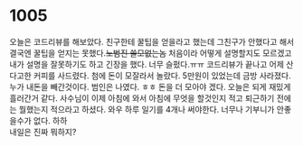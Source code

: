 # 1005
오늘은 코드리뷰를 해보았다. 친구한테 꿀팁을 얻을라고 했는데 그친구가 안했다고 해서 결국엔 꿀팁을 얻지는 못했다.~~노범진 쓸모없는놈~~
처음이라 어떻게 설명할지도 모르겠고 내가 설명을 잘못하기도 하고 긴장을 했다.
너무 슬펐다.ㅠㅠ 코드리뷰가 끝나고 어제 산다고한 커피를 사드렸다. 첨에 돈이 모잘라서 놀랐다.
5만원이 있었는데 금방 사라졌다. 누가 내돈을 빼간것이다. 범인은 나였다. ㅎㅎ 돈을 더 모아야 겠다.
오늘은 되게 재밌게 흘러간거 같다.
사수님이 이제 아침에 와서 아침에 무엇을 할것인지 적고 퇴근하기 전에는 뭘했는지 적으라고 하셨다.
와우 하루 일기를 4개나 써야한다. 너무나 기부니가 안좋을수가 없다. 하하
<br>내일은 진짜 뭐하지?